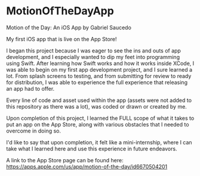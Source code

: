# MotionOfTheDayApp
Motion of the Day: An iOS App by Gabriel Saucedo

My first iOS app that is live on the App Store!

I began this project because I was eager to see the ins and outs of app development, and I especially wanted to dip my feet into programming using Swift. After learning how Swift works and how it works inside XCode, I was able to begin on my first app development project, and I sure learned a lot. From splash screens to testing, and from submitting for review to ready for distribution, I was able to experience the full experience that releasing an app had to offer.

Every line of code and asset used within the app (assets were not added to this repository as there was a lot), was coded or drawn or created by me. 

Upon completion of this project, I learned the FULL scope of what it takes to put an app on the App Store, along with various obstacles that I needed to overcome in doing so.

I'd like to say that upon completion, it felt like a mini-internship, where I can take what I learned here and use this experience in future endeavors.

A link to the App Store page can be found here: https://apps.apple.com/us/app/motion-of-the-day/id6670504201
